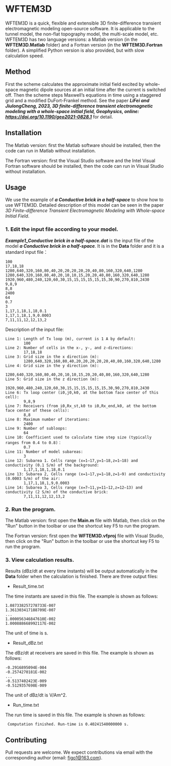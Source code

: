 # WFTEM3D

WFTEM3D is a quick, flexible and extensible 3D finite-difference 
transient electromagnetic modeling open-source software. It is 
applicable to the tunnel model, the non-flat topography model, 
the multi-scale model, etc. WFTEM3D has two language versions: 
a Matlab version (in the **WFTEM3D.Matlab** folder) and a Fortran version (in 
the **WFTEM3D.Fortran** folder). A simplified Python version is also provided,
but with slow calculation speed.

## Method

First the scheme calculates the approximate initial field excited by
whole-space magnetic dipole sources at an initial time after the current 
is switched off. Then the scheme steps Maxwell’s equations in time 
using a staggered grid and a modified DuFort-Frankel method. See the 
paper ***LiFei and JiulongCheng, 2023, 3D finite-difference transient 
electromagnetic modeling with a whole-space initial field, Geophysics, online: 
https://doi.org/10.1190/geo2021-0828.1*** for detail.

## Installation

The Matlab version: first the Matlab software should be installed, 
then the code can run in Matlab without installation.

The Fortran version: first the Visual Studio software and the Intel 
Visual Fortran software should be installed, then the code can run 
in Visual Studio without installation.

## Usage

We use the example of ***a Conductive brick in a half-space*** 
to show how to use WFTEM3D. Detailed description of this model can be
seen in the paper *3D Finite-difference Transient Electromagnetic 
Modeling with Whole-space Initial Field*.

### 1. Edit the input file according to your model.

***Example1_Conductive brick in a half-space.dat*** is the input file 
of the model ***a Conductive brick in a half-space***. It is in 
the **Data** folder and it is a standard input file：
``` 
100
17,18,18
1280,640,320,160,80,40,20,20,20,20,20,40,80,160,320,640,1280
1280,640,320,160,80,40,20,10,10,15,20,20,40,80,160,320,640,1280
1920,960,480,240,120,60,30,15,15,15,15,15,15,30,90,270,810,2430
9,8,9
8,8
2400
64
0.7
3
1,17,1,18,1,18,0.1
1,17,1,18,1,9,0.0003
7,11,11,12,12,13,2
```
Description of the input file:

``` 
Line 1: Length of Tx loop (m), current is 1 A by default:
        100
Line 2: Number of cells in the x-, y-, and z-directions:
        17,18,18
Line 3: Grid size in the x direction (m):
        1280,640,320,160,80,40,20,20,20,20,20,40,80,160,320,640,1280
Line 4: Grid size in the y direction (m):
        1280,640,320,160,80,40,20,10,10,15,20,20,40,80,160,320,640,1280
Line 5: Grid size in the z direction (m):
        1920,960,480,240,120,60,30,15,15,15,15,15,15,30,90,270,810,2430
Line 6: Tx loop center (i0,j0,k0, at the bottom face center of this cell):
        9,8,9
Line 7: Receivers (from i0,Rx_st,k0 to i0,Rx_end,k0, at the bottom face center of these cells):
        8,8
Line 8: Maximum number of iterations:
        2400
Line 9: Number of subloops:
        64
Line 10: Coefficient used to calculate time step size (typically ranges from 0.4 to 0.8)：
        0.7
Line 11: Number of model subareas:
        3
Line 12: Subarea 1. Cells range (x=1–17,y=1–18,z=1–18) and conductivity (0.1 S/m) of the background: 
        1,17,1,18,1,18,0.1
Line 13: Subarea 2, Cells range (x=1–17,y=1–18,z=1–9) and conductivity (0.0003 S/m) of the air:
        1,17,1,18,1,9,0.0003
Line 14: Subarea 3, Cells range (x=7–11,y=11–12,z=12–13) and conductivity (2 S/m) of the conductive brick:
        7,11,11,12,12,13,2
```
### 2. Run the program.

The Matlab version: first open the **Main.m** file with Matlab, then click on 
the "Run" button in the toolbar or use the shortcut key F5 to run the program.

The Fortran version: first open the **WFTEM3D.vfproj** file with Visual Studio, 
then click on the "Run" button in the toolbar or use the shortcut key F5 to run the program.

### 3. View calculation results.

Results (dBz/dt at every time instants) will be output automatically in 
the **Data** folder when the calculation is finished. 
There are three output files:

* Result_time.txt

The time instants are saved in this file. The example is shown as follows:
```
1.087338257278733E-007
1.361303417188709E-007
...
1.000056346847610E-002
1.000888668992117E-002
```
The unit of time is s.

* Result_dBz.txt

The dBz/dt at receivers are saved in this file. The example is shown as follows:
```
-0.2916895094E-004
-0.2574270181E-002
... 
-0.5137402423E-009
-0.5129357698E-009
```
The unit of dBz/dt is V/Am^2.

* Run_time.txt

The run time is saved in this file. The example is shown as follows:
```
 Computation finished. Run-time is 0.40241540000000 s.
```

## Contributing
Pull requests are welcome. We expect contributions via email with the 
corresponding author (email: figo1@163.com).
